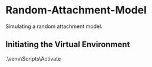 # Random-Attachment-Model
Simulating a random attachment model.

## Initiating the Virtual Environment
.\venv\Scripts\Activate
